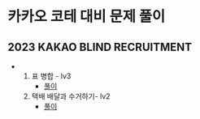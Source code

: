 # 카카오 코테 대비 문제 풀이


## 2023 KAKAO BLIND RECRUITMENT
-  1. 표 병합 - lv3
      - [풀이](https://github.com/StHy47/Coding-Test/tree/07816f2964e05fb203ecfb3cb7152f62cc91caa3/%ED%94%84%EB%A1%9C%EA%B7%B8%EB%9E%98%EB%A8%B8%EC%8A%A4/3/150366.%E2%80%85%ED%91%9C%E2%80%85%EB%B3%91%ED%95%A9)
   2. 택배 배달과 수거하기- lv2
      - [풀이](https://github.com/StHy47/Coding-Test/tree/fd42759b66c6af7b71a98e3529966efd8df54f75/%ED%94%84%EB%A1%9C%EA%B7%B8%EB%9E%98%EB%A8%B8%EC%8A%A4/2/150369.%E2%80%85%ED%83%9D%EB%B0%B0%E2%80%85%EB%B0%B0%EB%8B%AC%EA%B3%BC%E2%80%85%EC%88%98%EA%B1%B0%ED%95%98%EA%B8%B0)
